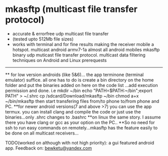 # mkasftp (multicast file transfer protocol)
- accurate & errorfree udp multicast file transfer 
- (tested upto 512Mb file sizes)
- works with terminal and for fine results making the receiver mobile a hotspot.
multicast android armv7-1a almost all android mobiles mkasftp binary
udp muticast file transfer protocol. multicast data filtering techniques on Android and Linux
prerequests
 --------
** for low version androids (like 5&6)...
the app terminone (terminal emulator) suffice.
all one has to do is create a bin directory
on the home folder and put the binaries added on here on the code list
...add execution permission and done.
i.e
 mkdir \~/bin
 echo "PATH=$PATH:\~/bin";export PATH" > ~/.shrc
 cp /sdcard/Download/mkasftp ~/bin
chmod a+x ~/bin/mkasftp
 then start transfering files from/to phone to/from phone and PC.
**for newer android versions(7 and above >7) you can use the app termux.
you can install clang and compile the code or just use the binaries...only .shrc changes to .bashrc
**on linux the same story. I assume there you have clang or gcc as your option on the PC..
**So no need for ssh to run easy commands on remotely...mkasftp has the feature easily
to be done on all multicast receivers...

TODO(worked on although with not high priority): a gui featured android app.
Feedback on: bewketu@yandex.com
